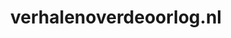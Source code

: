 ---
layout: post
title:  "verhalenoverdeoorlog.nl"
internal_url:  "/data/verhalenoverdeoorlog.nl.html"
categories: dutchgov
---